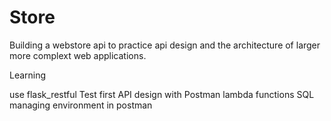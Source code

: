 # Store

Building a webstore api to practice api design and the architecture of larger more complext web applications.

Learning

use flask_restful
Test first API design with Postman
lambda functions
SQL
managing environment in postman
